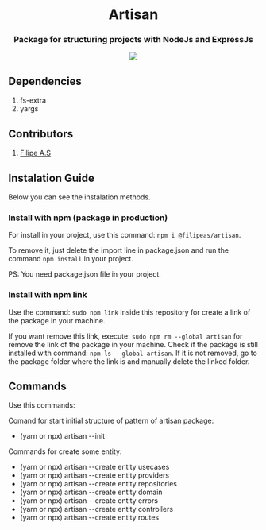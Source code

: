 <h1 align="center">Artisan</h1>
<h3 align="center">Package for structuring projects with NodeJs and ExpressJs</h3>
<p align="center">
        <a href="https://github.com/filipeas/artisan/releases/tag/0.3.1" alt="Version">
        <img src="https://img.shields.io/badge/version-0.3.1-green" /></a>
</p>

## Dependencies

1. fs-extra
2. yargs

## Contributors

1. [Filipe A.S](https://github.com/filipeas)

## Instalation Guide

Below you can see the instalation methods.

### Install with npm (package in production)

For install in your project, use this command: ``` npm i @filipeas/artisan ```.

To remove it, just delete the import line in package.json and run the command ``` npm install ``` in your project.

PS: You need package.json file in your project.

### Install with npm link

Use the command: ``` sudo npm link ``` inside this repository for create a link of the package in your machine.

If you want remove this link, execute: ``` sudo npm rm --global artisan ``` for remove the link of the package in your machine. Check if the package is still installed with command: ``` npm ls --global artisan ```. If it is not removed, go to the package folder where the link is and manually delete the linked folder.

## Commands

Use this commands:

Comand for start initial structure of pattern of artisan package:

- (yarn or npx) artisan --init

Commands for create some entity:

- (yarn or npx) artisan --create entity usecases
- (yarn or npx) artisan --create entity providers
- (yarn or npx) artisan --create entity repositories
- (yarn or npx) artisan --create entity domain
- (yarn or npx) artisan --create entity errors
- (yarn or npx) artisan --create entity controllers
- (yarn or npx) artisan --create entity routes

<!-- 
## Artisan
* Structuring system for an ExpressJs project.
* Version [Production] release 0.2.11
* [artisan - npm package](https://www.npmjs.com/package/@filipeas/artisan)

## Dependencies
1. [nodejs](https://nodejs.org/en/)

## Installations
1. Install the package in your project with the command ``` npm i @filipeas/artisan ```.
2. Digit the command ``` yarn ``` for install dependencies.

## Uninstall
1. Digit the command ``` npm rm @filipeas/artisan ``` for remove package in yours dependencies.

## Commands
* All commands of artisan:
``` npx artisan ```.
1. --create entity <nome_da_entidade> [create a entity in src/domain/]
2. --init [initialize a project]
3. --help [get help for commands]
4. --version [get version of artisan]

## Structure
* The command ``` artisan --create entity <entity> ``` creates an entity in the ``` src/domain/ ``` directory at the root of your project:
- ``` src/ ```
- ``` ---/domain/ ```
- ``` ----------/entity/ ```
- ``` -----------------/dtos/ ```
- ``` -----------------/infra/ ```
- ``` -----------------------/typeorm/ ```
- ``` -------------------------------/entities/ ```
- ``` -------------------------------/repositories/ ```
- ``` -----------------/repositories/ ```
- ``` -----------------/request/ ```
- ``` -----------------/response/ ```
- ``` -----------------/useCases/ ```

* The command ``` artisan --init ``` command performs the initial structuring of the project with the artisan pattern:
- ``` src/ ```
- ``` ---/domain/ ```
- ``` ----------/entity/ ```
- ``` -----------------/dtos/ ```
- ``` -----------------/infra/ ```
- ``` -----------------------/typeorm/ ```
- ``` -------------------------------/entities/ ```
- ``` -------------------------------/repositories/ ```
- ``` -----------------/repositories/ ```
- ``` -----------------/request/ ```
- ``` -----------------/response/ ```
- ``` -----------------/useCases/ ```
- ``` ---/@types/ ```
- ``` ----------/express/ ```
- ``` ---/infra/ ```
- ``` ---------/http/ ```
- ``` --------------/container/ ```
- ``` --------------/errors/ ```
- ``` --------------/middlewares/ ```
- ``` --------------/routes/ ```
- ``` --------------/validations/ ```
- ``` ---------/typeorm/ ```
- ``` -----------------/migrations/ ```

* The ``` --init ```` command creates the structure in the ``` infra/ ``` directory.

* The ``` --init ``` command also creates the ``` User ``` entity in the ``` domain/ ``` directory.

* In addition, the command ``` --init ``` creates in the file ``` package.json ``` the project execution scripts and the command to create typeorm migrations. It also adds the following list of production and development dependencies:
```
"scripts": { 
        "dev:server": "tsnd -r tsconfig-paths/register --inspect --ignore-watch node_modules --transpile-only --respawn src/infra/http/server.ts", 
        "typeorm": "tsnd -r tsconfig-paths/register ./node_modules/typeorm/cli", 
        "seed:platform": "tsnd src/infra/typeorm/seeds/video-platforms.ts" 
    }, 
    "devDependencies": { 
        "@types/bcrypt": "^5.0.0", 
        "@types/express": "^4.17.13", 
        "@types/jest": "^27.4.1", 
        "@types/jsonwebtoken": "^8.5.8", 
        "@types/multer": "^1.4.7", 
        "@typescript-eslint/eslint-plugin": "^5.15.0", 
        "@typescript-eslint/parser": "^5.15.0", 
        "eslint": "^8.11.0", 
        "eslint-config-airbnb-base": "^15.0.0", 
        "eslint-config-prettier": "^8.5.0", 
        "eslint-import-resolver-typescript": "^2.5.0", 
        "eslint-plugin-import": "^2.25.2", 
        "eslint-plugin-prettier": "^4.0.0", 
        "prettier": "^2.6.0", 
        "ts-node-dev": "^1.1.8", 
        "ts-node-paths": "^1.0.1", 
        "typescript": "^4.6.3" 
    }, 
    "dependencies": { 
        "@types/uuid": "^8.3.4", 
        "bcrypt": "^5.0.1", 
        "dotenv": "^16.0.0", 
        "express": "^4.17.3", 
        "express-async-errors": "^3.1.1", 
        "jest": "^27.5.1", 
        "jsonwebtoken": "^8.5.1", 
        "multer": "^1.4.4", 
        "mysql2": "^2.3.3", 
        "reflect-metadata": "^0.1.13", 
        "tsyringe": "^4.6.0", 
        "typeorm": "^0.2.44", 
        "uuid": "^8.3.2", 
        "yup": "^0.32.11" 
    } 
``` -->